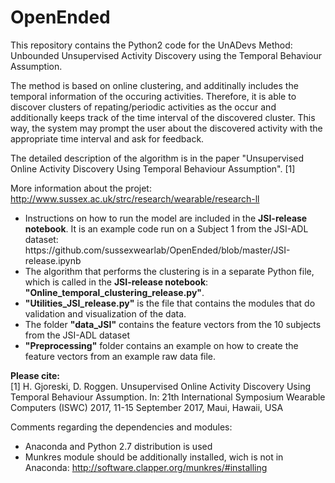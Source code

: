 # OpenEnded

This repository contains the Python2 code for the UnADevs Method: Unbounded Unsupervised Activity Discovery using the Temporal Behaviour Assumption.

The method is based on online clustering, and additinally includes the temporal information of the occuring activities. Therefore, it is able to discover clusters of repating/periodic activities as the occur and additionally keeps track of the time interval of the discovered cluster. This way, the system may prompt the user about the discovered activity with the appropriate time interval and ask for feedback.

The detailed description of the algorithm is in the paper "Unsupervised Online Activity Discovery Using Temporal Behaviour Assumption". [1]

More information about the projet: http://www.sussex.ac.uk/strc/research/wearable/research-ll
<ul>
<li>Instructions on how to run the model are included in the <b>JSI-release notebook</b>. It is an  example code run on a Subject 1 from the JSI-ADL dataset: https://github.com/sussexwearlab/OpenEnded/blob/master/JSI-release.ipynb</li>

<li>The algorithm that performs the clustering is in a separate Python file, which is called in the <b>JSI-release notebook</b>: <b>"Online_temporal_clustering_release.py"</b>.</li>

<li><b>"Utilities_JSI_release.py"</b> is the file that contains the modules that do validation and visualization of the data.</li>

<li>The folder <b>"data_JSI"</b> contains the feature vectors from the 10 subjects from the JSI-ADL dataset</li>

<li><b>"Preprocessing"</b> folder contains an example on how to create the feature vectors from an example raw data file.</li>
</ul>
<b>Please cite:</b><br>
[1] H. Gjoreski, D. Roggen. Unsupervised Online Activity Discovery Using Temporal Behaviour Assumption. In: 21th International Symposium Wearable Computers (ISWC) 2017, 11-15 September 2017, Maui, Hawaii, USA

Comments regarding the dependencies and modules:
- Anaconda and Python 2.7 distribution is used
- Munkres module should be additionally installed, wich is not in Anaconda: http://software.clapper.org/munkres/#installing

